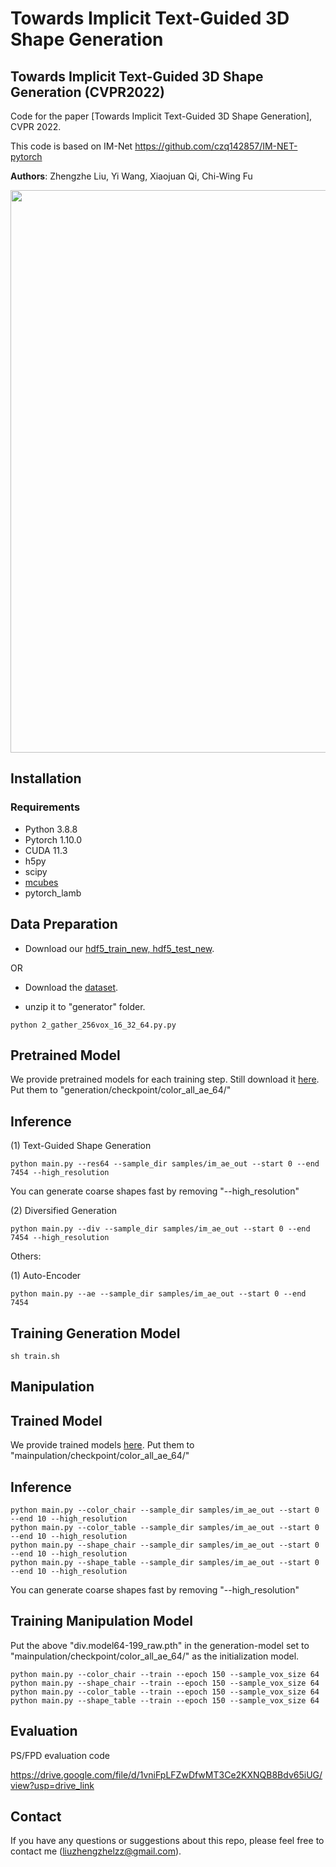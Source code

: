 # Towards Implicit Text-Guided 3D Shape Generation
## Towards Implicit Text-Guided 3D Shape Generation (CVPR2022)

Code for the paper [Towards Implicit Text-Guided 3D Shape Generation], CVPR 2022.

This code is based on IM-Net https://github.com/czq142857/IM-NET-pytorch

**Authors**: Zhengzhe Liu, Yi Wang, Xiaojuan Qi, Chi-Wing Fu

<img src="image.PNG" width="900"/>


## Installation

### Requirements
* Python 3.8.8
* Pytorch 1.10.0
* CUDA 11.3
* h5py
* scipy
* [mcubes](https://github.com/pmneila/PyMCubes)
* pytorch_lamb


## Data Preparation

* Download our [hdf5_train_new, hdf5_test_new](https://drive.google.com/file/d/1sc7HRpL3e8oYJXlN3CjLioTRln2GkXai/view?usp=sharing).

OR

* Download the [dataset](http://text2shape.stanford.edu/dataset/shapenet/nrrd_256_filter_div_128_solid.zip).

* unzip it to "generator" folder.

```
python 2_gather_256vox_16_32_64.py.py 
```


## Pretrained Model
We provide pretrained models for each training step. Still download it [here](https://drive.google.com/file/d/1sc7HRpL3e8oYJXlN3CjLioTRln2GkXai/view?usp=sharing). Put them to "generation/checkpoint/color_all_ae_64/"



## Inference

(1) Text-Guided Shape Generation

```
python main.py --res64 --sample_dir samples/im_ae_out --start 0 --end 7454 --high_resolution
```

You can generate coarse shapes fast by removing "--high_resolution"

(2) Diversified Generation

```
python main.py --div --sample_dir samples/im_ae_out --start 0 --end 7454 --high_resolution
```

Others:

(1) Auto-Encoder

```
python main.py --ae --sample_dir samples/im_ae_out --start 0 --end 7454
```

## Training Generation Model

```
sh train.sh
```





## Manipulation

## Trained Model
We provide trained models [here](https://drive.google.com/drive/folders/1LZ9q_W2H-ff_TcyvFG4EpGrl9xnprpgI?usp=sharing). Put them to "mainpulation/checkpoint/color_all_ae_64/"

## Inference

```
python main.py --color_chair --sample_dir samples/im_ae_out --start 0 --end 10 --high_resolution
python main.py --color_table --sample_dir samples/im_ae_out --start 0 --end 10 --high_resolution
python main.py --shape_chair --sample_dir samples/im_ae_out --start 0 --end 10 --high_resolution
python main.py --shape_table --sample_dir samples/im_ae_out --start 0 --end 10 --high_resolution
```

You can generate coarse shapes fast by removing "--high_resolution"


## Training Manipulation Model

Put the above "div.model64-199_raw.pth" in the generation-model set to "mainpulation/checkpoint/color_all_ae_64/" as the initialization model. 

```
python main.py --color_chair --train --epoch 150 --sample_vox_size 64
python main.py --shape_chair --train --epoch 150 --sample_vox_size 64
python main.py --color_table --train --epoch 150 --sample_vox_size 64
python main.py --shape_table --train --epoch 150 --sample_vox_size 64
```

## Evaluation

PS/FPD evaluation code

https://drive.google.com/file/d/1vniFpLFZwDfwMT3Ce2KXNQB8Bdv65iUG/view?usp=drive_link

## Contact
If you have any questions or suggestions about this repo, please feel free to contact me (liuzhengzhelzz@gmail.com).

